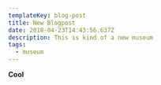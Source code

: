 ```yaml
---
templateKey: blog-post
title: New Blogpost
date: 2018-04-23T14:43:56.637Z
description: This is kind of a new museum
tags:
  - museum
---
```

**Cool**

